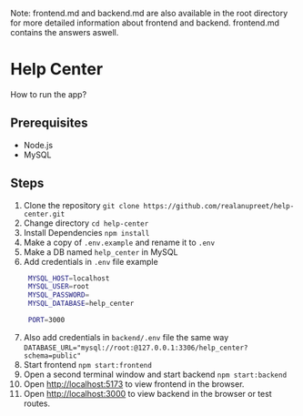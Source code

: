 Note: frontend.md and backend.md are also available in the root directory for more detailed information about frontend and backend. frontend.md contains the answers aswell.

# Help Center

How to run the app? 

## Prerequisites
- Node.js
- MySQL

## Steps

1. Clone the repository
    `git clone https://github.com/realanupreet/help-center.git`
2. Change directory
    `cd help-center`
3. Install Dependencies `npm install`
4. Make a copy of `.env.example` and rename it to `.env`
5. Make a DB named `help_center` in MySQL
5. Add credentials in `.env` file example
   ```bash
    MYSQL_HOST=localhost
    MYSQL_USER=root
    MYSQL_PASSWORD=
    MYSQL_DATABASE=help_center

    PORT=3000
    ```
6. Also add credentials in `backend/.env` file the same way `DATABASE_URL="mysql://root:@127.0.0.1:3306/help_center?schema=public"`
4. Start frontend `npm start:frontend`
5. Open a second terminal window and start backend `npm start:backend`
6. Open [http://localhost:5173](http://localhost:5173) to view frontend in the browser.
7. Open [http://localhost:3000](http://localhost:3000) to view backend in the browser or test routes.

